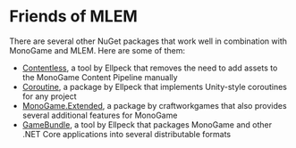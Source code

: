 # Friends of MLEM

There are several other NuGet packages that work well in combination with MonoGame and MLEM. Here are some of them:
- [Contentless](https://github.com/Ellpeck/Contentless), a tool by Ellpeck that removes the need to add assets to the MonoGame Content Pipeline manually
- [Coroutine](https://github.com/Ellpeck/Coroutine), a package by Ellpeck that implements Unity-style coroutines for any project
- [MonoGame.Extended](https://github.com/craftworkgames/MonoGame.Extended), a package by craftworkgames that also provides several additional features for MonoGame
- [GameBundle](https://github.com/Ellpeck/GameBundle), a tool by Ellpeck that packages MonoGame and other .NET Core applications into several distributable formats